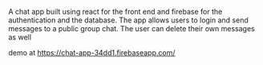 A chat app built using react for the front end and firebase for the authentication and the database. The app allows users to login and send messages to a public group chat. The user can delete their own messages as well

demo at https://chat-app-34dd1.firebaseapp.com/
